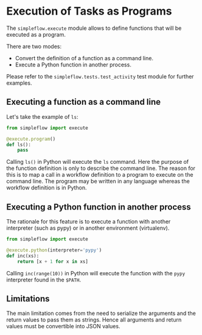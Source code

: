 Execution of Tasks as Programs
==============================

The `simpleflow.execute` module allows to define functions that will be
executed as a program.

There are two modes:

- Convert the definition of a function as a command line.
- Execute a Python function in another process.

Please refer to the `simpleflow.tests.test_activity` test module for
further examples.


Executing a function as a command line
--------------------------------------

Let's take the example of `ls`:

```python
from simpleflow import execute

@execute.program()
def ls():
    pass
```

Calling `ls()` in Python will execute the `ls` command. Here the purpose of
the function definition is only to describe the command line. The reason for
this is to map a call in a workflow definition to a program to execute on the
command line. The program may be written in any language whereas the workflow
definition is in Python.


Executing a Python function in another process
----------------------------------------------

The rationale for this feature is to execute a function with another
interpreter (such as pypy) or in another environment (virtualenv).

```python
from simpleflow import execute

@execute.python(interpreter='pypy')
def inc(xs):
    return [x + 1 for x in xs]
```

Calling `inc(range(10))` in Python will execute the function with the
`pypy` interpreter found in the `$PATH`.


Limitations
-----------

The main limitation comes from the need to serialize the arguments and the
return values to pass them as strings. Hence all arguments and return values
must be convertible into JSON values.
